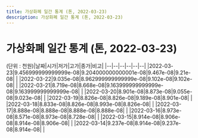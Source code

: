```yaml
---
title: 가상화폐 일간 통계 (톤, 2022-03-23)
description: 가상화폐 일간 통계 (톤, 2022-03-23)
---
```


가상화폐 일간 통계 (톤, 2022-03-23)
===

(단위 : 천원)|날짜|시가|저가|고가|종가|비고|
|--|--|--|--|--|--|
|2022-03-23|9.456999999999999e-08|9.204000000000001e-08|9.467e-08|9.21e-08|    |
|2022-03-22|9.035e-08|8.962999999999999e-08|9.102e-08|9.102e-08|    |
|2022-03-21|8.719e-08|8.668e-08|9.163999999999999e-08|9.163999999999999e-08|    |
|2022-03-20|8.901e-08|8.873e-08|9.055e-08|9.023e-08|    |
|2022-03-19|8.826e-08|8.826e-08|9.189e-08|8.901e-08|    |
|2022-03-18|8.833e-08|8.826e-08|8.993e-08|8.826e-08|    |
|2022-03-17|8.888e-08|8.888e-08|8.888e-08|8.888e-08|    |
|2022-03-16|8.973e-08|8.571e-08|8.973e-08|8.728e-08|    |
|2022-03-15|8.914e-08|8.906e-08|8.914e-08|8.906e-08|    |
|2022-03-14|9.237e-08|8.914e-08|9.237e-08|8.914e-08|    |
